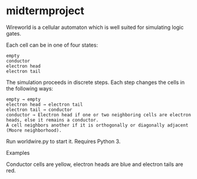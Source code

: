 # midtermproject
Wireworld is a cellular automaton which is well suited for simulating logic gates.

Each cell can be in one of four states:

    empty
    conductor
    electron head
    electron tail
    
The simulation proceeds in discrete steps. Each step changes the cells in the following ways:

    empty → empty
    electron head → electron tail
    electron tail → conductor
    conductor → Electron head if one or two neighboring cells are electron heads, else it remains a conductor. 
    A cell neighbors another if it is orthogonally or diagonally adjacent (Moore neighborhood).
    
Run worldwire.py to start it. Requires Python 3.

Examples

Conductor cells are yellow, electron heads are blue and electron tails are red.
